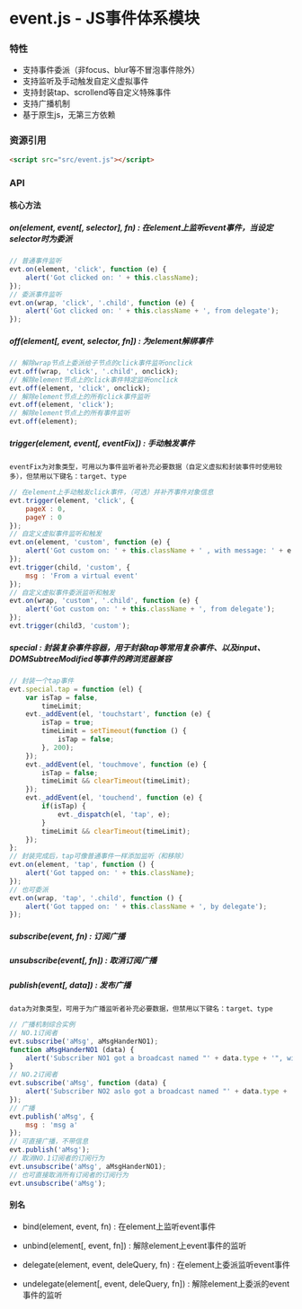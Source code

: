 # event.js - JS事件体系模块

### 特性

- 支持事件委派（非focus、blur等不冒泡事件除外）
- 支持监听及手动触发自定义虚拟事件
- 支持封装tap、scrollend等自定义特殊事件
- 支持广播机制
- 基于原生js，无第三方依赖

### 资源引用

``` html
<script src="src/event.js"></script>
```

### API

#### 核心方法

##### on(element, event\[, selector\], fn) : 在element上监听event事件，当设定selector时为委派

```javascript
// 普通事件监听
evt.on(element, 'click', function (e) {
    alert('Got clicked on: ' + this.className);
});
// 委派事件监听
evt.on(wrap, 'click', '.child', function (e) {
    alert('Got clicked on: ' + this.className + ', from delegate');
});
```

##### off(element\[, event, selector, fn\]) : 为element解绑事件

```javascript
// 解除wrap节点上委派给子节点的click事件监听onclick
evt.off(wrap, 'click', '.child', onclick);
// 解除element节点上的click事件特定监听onclick
evt.off(element, 'click', onclick);
// 解除element节点上的所有click事件监听
evt.off(element, 'click');
// 解除element节点上的所有事件监听
evt.off(element);
```

##### trigger(element, event\[, eventFix\]) : 手动触发事件

`eventFix为对象类型，可用以为事件监听者补充必要数据（自定义虚拟和封装事件时使用较多），但禁用以下键名：target、type`

```javascript
// 在element上手动触发click事件，（可选）并补齐事件对象信息
evt.trigger(element, 'click', {
    pageX : 0,
    pageY : 0
});
// 自定义虚拟事件监听和触发
evt.on(element, 'custom', function (e) {
    alert('Got custom on: ' + this.className + ' , with message: ' + e.msg);
});
evt.trigger(child, 'custom', {
    msg : 'From a virtual event'
});
// 自定义虚拟事件委派监听和触发
evt.on(wrap, 'custom', '.child', function (e) {
    alert('Got custom on: ' + this.className + ', from delegate');
});
evt.trigger(child3, 'custom');
```

##### special : 封装复杂事件容器，用于封装tap等常用复杂事件、以及input、DOMSubtreeModified等事件的跨浏览器兼容

```javascript
// 封装一个tap事件
evt.special.tap = function (el) {
    var isTap = false,
        timeLimit;
    evt._addEvent(el, 'touchstart', function (e) {
        isTap = true;
        timeLimit = setTimeout(function () {
            isTap = false;
        }, 200);
    });
    evt._addEvent(el, 'touchmove', function (e) {
        isTap = false;
        timeLimit && clearTimeout(timeLimit);
    });
    evt._addEvent(el, 'touchend', function (e) {
        if(isTap) {
            evt._dispatch(el, 'tap', e);
        }
        timeLimit && clearTimeout(timeLimit);
    });
};
// 封装完成后，tap可像普通事件一样添加监听（和移除）
evt.on(element, 'tap', function () {
    alert('Got tapped on: ' + this.className);
});
// 也可委派
evt.on(wrap, 'tap', '.child', function () {
    alert('Got tapped on: ' + this.className + ', by delegate');
});
```

##### subscribe(event, fn) : 订阅广播

##### unsubscribe(event\[, fn\]) : 取消订阅广播

##### publish(event\[, data\]) : 发布广播

`data为对象类型，可用于为广播监听者补充必要数据，但禁用以下键名：target、type`

```javascript
// 广播机制综合实例
// NO.1订阅者
evt.subscribe('aMsg', aMsgHanderNO1);
function aMsgHanderNO1 (data) {
    alert('Subscriber NO1 got a broadcast named "' + data.type + '", with message: "' + data.msg + '"');
}
// NO.2订阅者
evt.subscribe('aMsg', function (data) {
    alert('Subscriber NO2 aslo got a broadcast named "' + data.type + '", with message: "' + data.msg + '"');
});
// 广播
evt.publish('aMsg', {
    msg : 'msg a'
});
// 可直接广播，不带信息
evt.publish('aMsg');
// 取消NO.1订阅者的订阅行为
evt.unsubscribe('aMsg', aMsgHanderNO1);
// 也可直接取消所有订阅者的订阅行为
evt.unsubscribe('aMsg');
```

#### 别名

- bind(element, event, fn) : 在element上监听event事件

- unbind(element\[, event, fn\]) : 解除element上event事件的监听

- delegate(element, event, deleQuery, fn) : 在element上委派监听event事件

- undelegate(element\[, event, deleQuery, fn\]) : 解除element上委派的event事件的监听